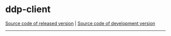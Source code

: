 # ddp-client
[Source code of released version](https://github.com/meteor/meteor/tree/master/packages/ddp-client) | [Source code of development version](https://github.com/meteor/meteor/tree/devel/packages/ddp-client)
***

